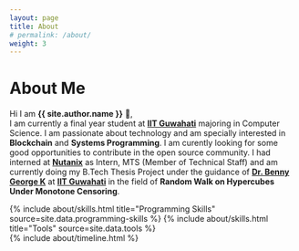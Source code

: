 ```yaml
---
layout: page
title: About
# permalink: /about/
weight: 3
---
```


# **About Me**

Hi I am **{{ site.author.name }}** :wave:,<br>
I am currently a final year student at **[IIT Guwahati](www.iitg.ac.in)** majoring in Computer Science. I am passionate about technology and am specially interested in **Blockchain** and **Systems Programming**. I am curently looking for some good opportunities to contribute in the open source community. I had interned at **[Nutanix](www.nutanix.com)** as Intern, MTS (Member of Technical Staff) and am currently doing my B.Tech Thesis Project under the guidance of **[Dr. Benny George K](https://www.iitg.ac.in/ben/)** at **[IIT Guwahati](www.iitg.ac.in)** in the field of **Random Walk on Hypercubes Under Monotone Censoring**. 

<div class="row">
{% include about/skills.html title="Programming Skills" source=site.data.programming-skills %}
{% include about/skills.html title="Tools" source=site.data.tools %}
</div>

<div class="row">
{% include about/timeline.html %}
</div>
